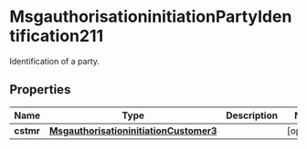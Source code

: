

# MsgauthorisationinitiationPartyIdentification211

Identification of a party.
## Properties

Name | Type | Description | Notes
------------ | ------------- | ------------- | -------------
**cstmr** | [**MsgauthorisationinitiationCustomer3**](MsgauthorisationinitiationCustomer3.md) |  |  [optional]



